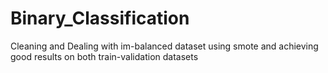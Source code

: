 # Binary_Classification
Cleaning and Dealing with im-balanced dataset using smote and achieving good results on both train-validation datasets
